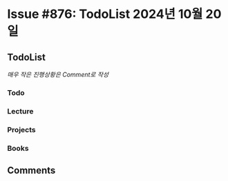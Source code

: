 # Issue #876: TodoList 2024년 10월 20일

## TodoList

*매우 작은 진행상황은 Comment로 작성*

### Todo  

### Lecture

### Projects

### Books


## Comments

